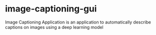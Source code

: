 # image-captioning-gui
Image Captioning Application is an application to automatically describe captions on images using a deep learning model

